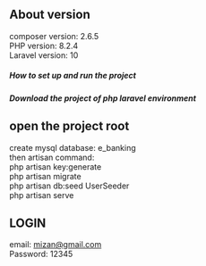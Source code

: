 ## About version 
composer version: 2.6.5 <br>
PHP version: 8.2.4 <br>
Laravel version: 10 <br>

<h5> How to set up and run the project <h5>
Download the project of php laravel environment<br>

## open the project root 
create mysql database: e_banking <br>
then artisan command: <br>
php artisan key:generate <br>
php artisan migrate <br>
php artisan db:seed UserSeeder <br>
php artisan serve <br>

## LOGIN <br>
email: mizan@gmail.com <br>
Password: 12345 <br>
